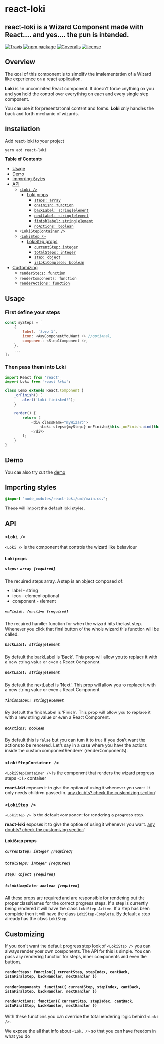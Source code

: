 [build-badge]: https://travis-ci.org/JoaoCnh/react-loki.svg?branch=master
[build]: https://travis-ci.org/JoaoCnh/react-loki
[npm-badge]: https://badge.fury.io/js/react-loki.svg
[npm]: https://www.npmjs.org/package/react-loki
[coveralls-badge]: https://coveralls.io/repos/github/JoaoCnh/react-loki/badge.svg?branch=master
[coveralls]: https://coveralls.io/github/JoaoCnh/react-loki

# react-loki

## react-loki is a Wizard Component made with React.... and yes.... the pun is intended.

[![Travis][build-badge]][build]
[![npm package][npm-badge]][npm]
[![Coveralls][coveralls-badge]][coveralls]
[![license](http://img.shields.io/npm/l/react-loki.svg)](./LICENSE)

## Overview

The goal of this component is to simplify the implementation of a Wizard like experience on a react application.

**Loki** is an uncommited React component. It doesn't force anything on you and you hold the control over everything on each and every single step component.

You can use it for presentational content and forms. **Loki** only handles the back and forth mechanic of wizards.

## Installation

Add react-loki to your project

```shell
yarn add react-loki
```

**Table of Contents**

- [Usage](#usage)
- [Demo](#demo)
- [Importing Styles](#importing-styles)
- [API](#api)
    - [`<Loki />`](#loki-)
        - [Loki props](#loki-props)
            - [`steps: array`](#steps-array-required)
            - [`onFinish: function`](#onfinish-function-required)
            - [`backLabel: string|element`](#backlabel-stringelement)
            - [`nextLabel: string|element`](#nextlabel-stringelement)
            - [`finishlabel: string|element`](#finishlabel-stringelement)
            - [`noActions: boolean`](#noactions-boolean)
    - [`<LokiStepContainer />`](#lokistepcontainer-)
    - [`<LokiStep />`](#lokistep-)
        - [LokiStep props](#lokistep-props)
            - [`currentStep: integer`](#currentstep-integer-required)
            - [`totalSteps: integer`](#totalsteps-integer-required)
            - [`step: object`](#step-object-required)
            - [`isLokiComplete: boolean`](#islokicomplete-boolean-required)
- [Customizing](#customizing)
    - [`renderSteps: function`](#rendersteps-function-currentstep-)
    - [`renderComponents: function`](#rendercomponents-function-currentstep-)
    - [`renderActions: function`](#renderactions-function-currentstep-)

## Usage

### First define your steps

```js
const mySteps = [
    {
        label: 'Step 1',
        icon: <AnyComponentYouWant /> //optional,
        component: <Step1Component />,
    },
    ...
];
```

### Then pass them into Loki

```js
import React from 'react';
import Loki from 'react-loki';

class Demo extends React.Component {
    _onFinish() {
        alert('Loki finished!');
    }

    render() {
        return (
            <div className="myWizard">
                <Loki steps={mySteps} onFinish={this._onFinish.bind(this)} />
            </div>
        );
    }
}
```

## Demo

You can also try out the [demo](https://joaocnh.github.io/react-loki)

## Importing styles
```scss
@import "node_modules/react-loki/umd/main.css";
```

These will import the default loki styles.

## API

### `<Loki />`

`<Loki />` is the component that controls the wizard like behaviour

#### Loki props

##### `steps: array [required]`

The required steps array. A step is an object composed of:
- label - string
- icon - element optional 
- component - element

##### `onFinish: function [required]`

The required handler function for when the wizard hits the last step.
Whenever you click that final button of the whole wizard this function will be called.

##### `backLabel: string|element`

By default the backLabel is 'Back'. This prop will allow you to replace it with a new string value or even a React Component.

##### `nextLabel: string|element`

By default the nextLabel is 'Next'. This prop will allow you to replace it with a new string value or even a React Component.

##### `finishLabel: string|element`

By default the finishLabel is 'Finish'. This prop will allow you to replace it with a new string value or even a React Component.

##### `noActions: boolean`

By default this is `false` but you can turn it to true if you don't want the actions to be rendered. Let's say in a case where 
you have the actions inside the custom componentRenderer (renderComponents).

### `<LokiStepContainer />`

`<LokiStepContainer />` is the component that renders the wizard progress steps `<ol>` container

**react-loki** exposes it to give the option of using it whenever you want. It only needs children passed in.
[any doubts? check the customizing section](##customizing)`

### `<LokiStep />`

`<LokiStep />` is the default component for rendering a progress step.

**react-loki** exposes it to give the option of using it whenever you want.
[any doubts? check the customizing section](##customizing)`

#### LokiStep props

##### `currentStep: integer [required]`
##### `totalSteps: integer [required]`
##### `step: object [required]`
##### `isLokiComplete: boolean [required]`

All these props are required and are responsible for rendering out the proper classNames for the correct progress steps.
If a step is currently being rendered it will have the class `LokiStep-Active`.
If a step has been complete then it will have the class `LokiStep-Complete`.
By default a step already has the class `LokiStep`.

## Customizing

If you don't want the default progress step look of `<LokiStep />` you can always render your own components.
The API for this is simple. You can pass any rendering function for steps, inner components and even the buttons.

#### `renderSteps: function({ currentStep, stepIndex, cantBack, isInFinalStep, backHandler, nextHandler })`
#### `renderComponents: function({ currentStep, stepIndex, cantBack, isInFinalStep, backHandler, nextHandler })`
#### `renderActions: function({ currentStep, stepIndex, cantBack, isInFinalStep, backHandler, nextHandler })`

With these functions you can override the total rendering logic behind `<Loki />`. 

We expose the all that info about `<Loki />` so that you can have freedom in what you do